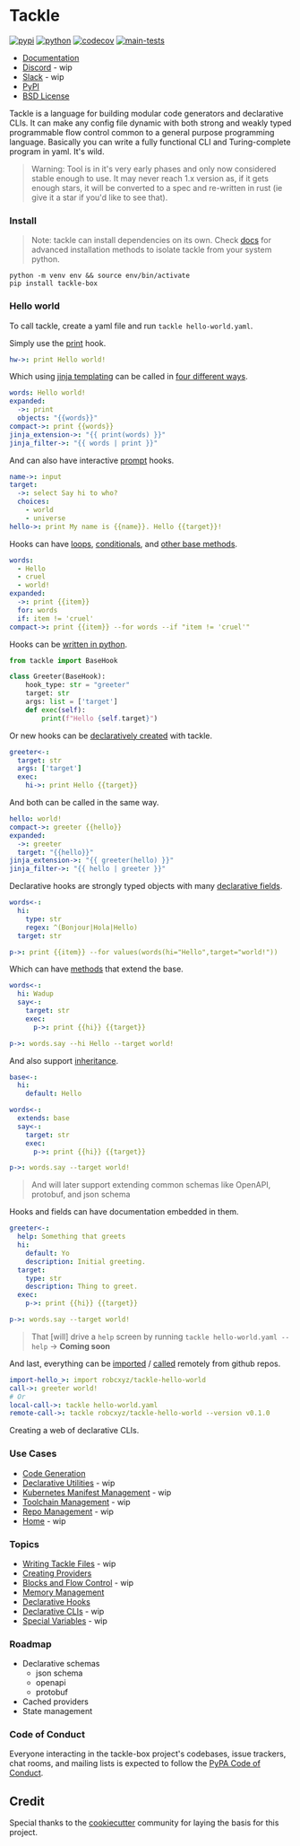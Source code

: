 # Tackle

[![pypi](https://img.shields.io/pypi/v/tackle-box.svg)](https://pypi.python.org/pypi/tackle-box)
[![python](https://img.shields.io/pypi/pyversions/tackle-box.svg)](https://pypi.python.org/pypi/tackle-box)
[![codecov](https://codecov.io/gh/robcxyz/tackle-box/branch/main/graphs/badge.svg?branch=main)](https://codecov.io/github/robcxyz/tackle-box?branch=main)
[![main-tests](https://github.com/robcxyz/tackle-box/actions/workflows/main.yml/badge.svg)](https://github.com/robcxyz/tackle-box/actions)

[//]: # (<img align="right" width="80" height="80" src="https://raw.githubusercontent.com/akarsh/akarsh-seggemu-resume/master/akarsh%20seggemu%20resume/Assets/Assets.xcassets/AppIcon.appiconset/Icon-App-60x60%403x.png" alt="Resume application project app icon">)

* [Documentation](https://robcxyz.github.io/tackle-box)
* [Discord]() - wip
* [Slack]() - wip
* [PyPI](https://pypi.org/project/tackle-box/)
* [BSD License](LICENSE)

Tackle is a language for building modular code generators and declarative CLIs. It can make any config file dynamic with both strong and weakly typed programmable flow control common to a general purpose programming language. Basically you can write a fully functional CLI and Turing-complete program in yaml. It's wild.

> Warning: Tool is in it's very early phases and only now considered stable enough to use. It may never reach 1.x version as, if it gets enough stars, it will be converted to a spec and re-written in rust (ie give it a star if you'd like to see that).

[//]: # (- [Install]&#40;#install&#41;)

[//]: # (- [Hello world]&#40;#hello-world&#41;)

[//]: # (- [Topics]&#40;#topics&#41;)

[//]: # (- [Roadmap]&#40;#roadmap&#41;)

### Install

> Note: tackle can install dependencies on its own. Check [docs](https://robcxyz.github.io/tackle-box/installation) for advanced installation methods to isolate tackle from your system python.

```shell
python -m venv env && source env/bin/activate
pip install tackle-box
```

### Hello world

To call tackle, create a yaml file and run `tackle hello-world.yaml`.

Simply use the [print](https://robcxyz.github.io/tackle-box/providers/Console/print/) hook.
```yaml
hw->: print Hello world!
```

Which using [jinja templating](https://robcxyz.github.io/tackle-box/jinja) can be called in [four different ways](https://robcxyz.github.io/tackle-box/jinja).
```yaml
words: Hello world!
expanded:
  ->: print
  objects: "{{words}}"
compact->: print {{words}}
jinja_extension->: "{{ print(words) }}"
jinja_filter->: "{{ words | print }}"
```

And can also have interactive [prompt](https://robcxyz.github.io/tackle-box/providers/Prompts/) hooks.
```yaml
name->: input
target:
  ->: select Say hi to who?
  choices:
    - world
    - universe
hello->: print My name is {{name}}. Hello {{target}}!
```

Hooks can have [loops](https://robcxyz.github.io/tackle-box/hook-methods/#loops), [conditionals](https://robcxyz.github.io/tackle-box/hook-methods/#conditionals), and [other base methods](https://robcxyz.github.io/tackle-box/hook-methods/#methods).
```yaml
words:
  - Hello
  - cruel
  - world!
expanded:
  ->: print {{item}}
  for: words
  if: item != 'cruel'
compact->: print {{item}} --for words --if "item != 'cruel'"
```

Hooks can be [written in python](https://robcxyz.github.io/tackle-box/python-hooks/).  
```python
from tackle import BaseHook

class Greeter(BaseHook):
    hook_type: str = "greeter"
    target: str
    args: list = ['target']
    def exec(self):
        print(f"Hello {self.target}")
```

Or new hooks can be [declaratively created](https://robcxyz.github.io/tackle-box/declarative-hooks/) with tackle.
```yaml
greeter<-:
  target: str
  args: ['target']
  exec:
    hi->: print Hello {{target}}
```

And both can be called in the same way.
```yaml
hello: world!
compact->: greeter {{hello}}
expanded:
  ->: greeter
  target: "{{hello}}"
jinja_extension->: "{{ greeter(hello) }}"
jinja_filter->: "{{ hello | greeter }}"
```

Declarative hooks are strongly typed objects with many [declarative fields](https://robcxyz.github.io/tackle-box/declarative-hooks#input-fields).
```yaml
words<-:
  hi:
    type: str
    regex: ^(Bonjour|Hola|Hello)
  target: str

p->: print {{item}} --for values(words(hi="Hello",target="world!"))
```

Which can have [methods](https://robcxyz.github.io/tackle-box/declarative-hooks#methods) that extend the base.
```yaml
words<-:
  hi: Wadup
  say<-:
    target: str
    exec:
      p->: print {{hi}} {{target}}

p->: words.say --hi Hello --target world!
```

And also support [inheritance](https://robcxyz.github.io/tackle-box/declarative-hooks#extending-hooks).
```yaml
base<-:
  hi:
    default: Hello

words<-:
  extends: base
  say<-:
    target: str
    exec:
      p->: print {{hi}} {{target}}

p->: words.say --target world!
```

> And will later support extending common schemas like OpenAPI, protobuf, and json schema

Hooks and fields can have documentation embedded in them.

```yaml
greeter<-:
  help: Something that greets
  hi:
    default: Yo
    description: Initial greeting.
  target:
    type: str
    description: Thing to greet.
  exec:
    p->: print {{hi}} {{target}}

p->: words.say --target world!
```

> That [will] drive a `help` screen by running `tackle hello-world.yaml --help` -> **Coming soon**

And last, everything can be [imported]() / [called]() remotely from github repos.
```yaml
import-hello_>: import robcxyz/tackle-hello-world
call->: greeter world!
# Or
local-call->: tackle hello-world.yaml
remote-call->: tackle robcxyz/tackle-hello-world --version v0.1.0
```

Creating a web of declarative CLIs.

### Use Cases

- [Code Generation](https://robcxyz.github.io/tackle-box/tutorials/code-generation/)
- [Declarative Utilities]() - wip
- [Kubernetes Manifest Management]() - wip
- [Toolchain Management]() - wip
- [Repo Management]() - wip
- [Home]() - wip

### Topics
- [Writing Tackle Files]() - wip
- [Creating Providers](https://robcxyz.github.io/tackle-box/creating-providers/)
- [Blocks and Flow Control]() - wip
- [Memory Management](https://robcxyz.github.io/tackle-box/memory-management/)
- [Declarative Hooks](https://robcxyz.github.io/tackle-box/declarative-hooks/)
- [Declarative CLIs]() - wip
- [Special Variables]() - wip

### Roadmap

- Declarative schemas
  - json schema
  - openapi
  - protobuf
- Cached providers
- State management

### Code of Conduct

Everyone interacting in the tackle-box project's codebases, issue trackers, chat rooms, and mailing lists is expected to follow the [PyPA Code of Conduct](https://www.pypa.io/en/latest/code-of-conduct/).

## Credit

Special thanks to the [cookiecutter](https://github.com/cookiecutter/cookiecutter) community for laying the basis for this project.
